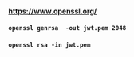 #### https://www.openssl.org/

#### `openssl genrsa  -out jwt.pem 2048`

#### `openssl rsa -in jwt.pem`
